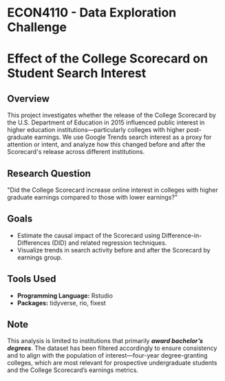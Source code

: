 # ECON4110 - Data Exploration Challenge
# Effect of the College Scorecard on Student Search Interest

## Overview
This project investigates whether the release of the College Scorecard by the U.S. Department of Education in 2015 influenced public interest in higher education institutions—particularly colleges with higher post-graduate earnings. We use Google Trends search interest as a proxy for attention or intent, and analyze how this changed before and after the Scorecard's release across different institutions.

## Research Question
"Did the College Scorecard increase online interest in colleges with higher graduate earnings compared to those with lower earnings?"

## Goals
* Estimate the causal impact of the Scorecard using Difference-in-Differences (DID) and related regression techniques.
* Visualize trends in search activity before and after the Scorecard by earnings group.

## Tools Used
- **Programming Language:**  Rstudio
- **Packages:** tidyverse, rio, fixest

## Note
This analysis is limited to institutions that primarily ***award bachelor’s degrees***. The dataset has been filtered accordingly to ensure consistency and to align with the population of interest—four-year degree-granting colleges, which are most relevant for prospective undergraduate students and the College Scorecard’s earnings metrics.
